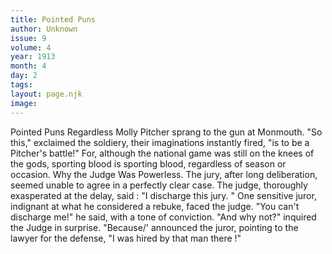 ```yaml
---
title: Pointed Puns
author: Unknown
issue: 9
volume: 4
year: 1913
month: 4
day: 2
tags:
layout: page.njk
image:
---
```

Pointed Puns      Regardless      Molly Pitcher sprang to the gun at Monmouth.   "So this," exclaimed the soldiery, their imaginations instantly fired, "is to be a Pitcher's battle!"   For, although the national game was still on the knees of the gods, sporting blood is sporting blood, regardless of season or occasion.      Why the Judge Was Powerless.      The jury, after long deliberation, seemed unable to agree in a perfectly clear   case. The judge, thoroughly exasperated at the delay, said :   "I discharge this jury. "   One sensitive juror, indignant at what he considered a rebuke, faced the judge.   "You can't discharge me!" he said,   with a tone of conviction.   "And why not?" inquired the Judge   in surprise.   "Because/' announced the juror,   pointing to the lawyer for the defense, "I was hired by that man there !"


